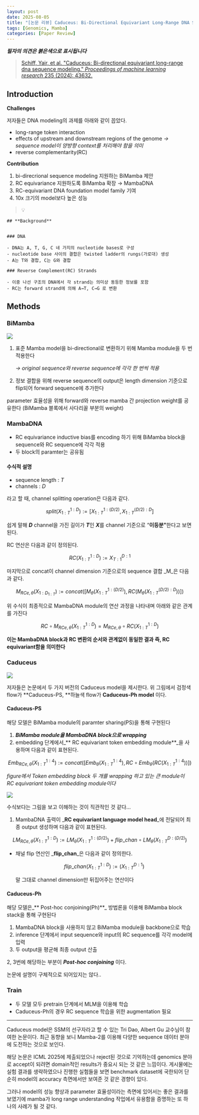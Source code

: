 ```yaml
---
layout: post
date: 2025-08-05
title: "[논문 리뷰] Caduceus: Bi-Directional Equivariant Long-Range DNA Sequence Modeling"
tags: [Genomics, Mamba]
categories: [Paper Review]
---
```


<span class="notion-red">_**필자의 의견은 붉은색으로 표시됩니다**_</span>


> [Schiff, Yair, et al. "Caduceus: Bi-directional equivariant long-range dna sequence modeling." ](https://pmc.ncbi.nlm.nih.gov/articles/PMC12189541/)[_Proceedings of machine learning research_](https://pmc.ncbi.nlm.nih.gov/articles/PMC12189541/)[ 235 (2024): 43632.](https://pmc.ncbi.nlm.nih.gov/articles/PMC12189541/)



## Introduction


**Challenges**


저자들은 DNA modeling의 과제를 아래와 같이 꼽았다.

- long-range token interaction
- effects of upstream and downstream regions of the genome 
_→ sequence model이 양방향 context를 처리해야 함을 의미_
- reverse complementarity(RC)

**Contribution**

1. bi-direcrional sequence modeling 지원하는 BiMamba 제안
1. RC equivariance 지원하도록 BiMamba 확장 → MambaDNA
1. RC-equivariant DNA foundation model family 기여
1. 10x 크기의 model보다 높은 성능

> 💡 


	## **Background**


	### DNA

	- DNA는 A, T, G, C 네 가지의 nucleotide bases로 구성
	- nucleotide base 사이의 결합은 twisted ladder의 rungs(가로대) 생성
	- A는 T와 결합, C는 G와 결합

	### Reverse Complement(RC) Strands

	- 이중 나선 구조의 DNA에서 각 strand는 의미상 동등한 정보를 포함
	- RC는 forward strand에 의해 A→T, C→G 로 변환


## Methods



### BiMamba


![](https://prod-files-secure.s3.us-west-2.amazonaws.com/542b861c-36a8-4051-84e5-8804b6728dba/2c247d59-7815-4980-99f0-8f0d21f445a7/image.png?X-Amz-Algorithm=AWS4-HMAC-SHA256&X-Amz-Content-Sha256=UNSIGNED-PAYLOAD&X-Amz-Credential=ASIAZI2LB4665F65VZRB%2F20250928%2Fus-west-2%2Fs3%2Faws4_request&X-Amz-Date=20250928T040102Z&X-Amz-Expires=3600&X-Amz-Security-Token=IQoJb3JpZ2luX2VjECoaCXVzLXdlc3QtMiJHMEUCIQC2ML1lTmSlirp7sZpQrh1smmbxb3%2BnJsAOPaUUNiOLIAIgKFIaxXj6N37vyK7W6IVnss5ZfmA4gzOngNATU7LdaToqiAQIsv%2F%2F%2F%2F%2F%2F%2F%2F%2F%2FARAAGgw2Mzc0MjMxODM4MDUiDEGfqLzq0sYxJB33TCrcA77sLvWg61McEXIAMpqwOmh0pIPuopZsKjGkD9WgJQM3JPQo3WxLLVi6WilqgUbYzFRhnarQR2pgZ%2FLUIXgxSAiYVQStASz1HUiZKaBP92%2FyIUELT1tLsTyNobBLriiWvt%2F8xvbaKZKkxwWeN1IPJbx3V5SvZC32quEgJYGsFf4Qqztgun9TgzXpU5OODPHCoYkqOSyHXrLpCN8vJic%2FHtJZt5VY6qvzxVApUpEi8G65KxR15fCSz7%2BBkBj2sVQZ9dGGyaGNETEbDvsfyCofLr66bAyZICB594cszh0swp73iR2kz5glMHEYFHDcZw3zcIKBIZ73wsP8Ls5JJ4s4g5shR7YGzM%2FbSTGh%2B8nesHbth%2BBP8ZwOomsqPmuv8zbjdWj6L4up29cCu78WP3x3xgrAGCvTv1nzqWPjHrpH%2BoL5KgB3bJ%2B1qRmMpDAdN0LzkpQKUiTHuNfyZzCz6hoH5HZ4Ev4TcvbxzAhOjdiD91o0WkeLzEj5YDgWOk50AYwjBRHOXwmBSG2lfPS%2FdCPhua5fyDJ%2B4LOqyt7bk99Zjgm0zq3npVL0%2F%2B8v5lx0dYCGE8PDPxcBA3A6BRWy%2FzdqiLwLXWBTEwlBH7HF%2FkrW4CmxVb2GKhCvrbnniJcsMLSa4sYGOqUBonjLTyZmm8d30nfp7SUqAIodSyXIMjKB8csXUcbOMEbVMtrhwgrPDl3meZjN3ICa9vYpESMIqmfkuDYHL8gWhSkiiwUAHlJcVy%2BM2%2B9XwXg%2Fyq3XSbxbxxV59LyKFnIvesP%2Br3ck05KCDY5whQAwVdyfvTxDjD7G%2FC8vxZUCSfPLwt3MhpVupLLatBdTetN2l38P94GyNdqziOtB4nIW5XsNCXnV&X-Amz-Signature=27792748a26696ea94d821ba85717a2b904f8582a15edfab3c59d27c01e6a346&X-Amz-SignedHeaders=host&x-amz-checksum-mode=ENABLED&x-id=GetObject)

1. 표준 Mamba model을 bi-directional로 변환하기 위해 Mamba module을 두 번 적용한다

	_→ original sequence와 reverse sequence에 각각 한 번씩 적용_

1. 정보 결합을 위해 reverse sequence의 output은 length dimension 기준으로 flip되어 forward sequence에 추가한다

parameter 효율성을 위해 forward와 reverse mamba 간 projection weight를 공유한다 (BiMamba 블록에서 사다리꼴 부분의 weight)



### MambaDNA

- RC equivariance inductive bias를 encoding 하기 위해 BiMamba block을 sequence와 RC sequence에 각각 적용
- 두 block의 paramter는 공유됨


#### 수식적 설명

- sequence length : _T_
- channels : _D_

라고 할 때,  channel splitting operation은 다음과 같다.


$$
split(X^{1:D}_{1:T}):=[X^{1:(D/2)}_{1:T},X^{(D/2):D}_{1:T}]
$$


<span class="notion-red">쉽게 말해 </span><span class="notion-red">_**D**_</span><span class="notion-red"> channel을 가진 길이가 </span><span class="notion-red">_**T**_</span><span class="notion-red">인 </span><span class="notion-red">_**X**_</span><span class="notion-red">를 channel 기준으로 “</span><span class="notion-red">**이등분”**</span><span class="notion-red">한다고 보면 된다.</span>


RC 연산은 다음과 같이 정의된다.


$$
RC(X^{1:D}_{1:T}):=X^{D:1}_{T:1}
$$


마지막으로 concat이 channel dimension 기준으로의 sequence 결합 _M_은 다음과 같다.


$$
M_{RCe,\theta}(X_{1:D_{1:T}}):=concat([M_{\theta}(X^{1:(D/2)}_{1:T}),RC(M_{\theta}(X^{(D/2):D}_{1:T}))])
$$


위 수식이 최종적으로 MambaDNA module의 연산 과정을 나타내며 아래와 같은 관계를 가진다


$$
RC\circ M_{RCe,\theta}(X^{1:D}_{1:T}) = M_{RCe,\theta} \circ RC(X^{1:D}_{1:T})
$$


**이는 MambaDNA block과 RC 변환의 순서와 관계없이 동일한 결과 즉, RC equivariant함을 의미한다**



### Caduceus


![](https://prod-files-secure.s3.us-west-2.amazonaws.com/542b861c-36a8-4051-84e5-8804b6728dba/f94a60d7-8145-473b-aef9-7c68d3ec604a/image.png?X-Amz-Algorithm=AWS4-HMAC-SHA256&X-Amz-Content-Sha256=UNSIGNED-PAYLOAD&X-Amz-Credential=ASIAZI2LB4665F65VZRB%2F20250928%2Fus-west-2%2Fs3%2Faws4_request&X-Amz-Date=20250928T040103Z&X-Amz-Expires=3600&X-Amz-Security-Token=IQoJb3JpZ2luX2VjECoaCXVzLXdlc3QtMiJHMEUCIQC2ML1lTmSlirp7sZpQrh1smmbxb3%2BnJsAOPaUUNiOLIAIgKFIaxXj6N37vyK7W6IVnss5ZfmA4gzOngNATU7LdaToqiAQIsv%2F%2F%2F%2F%2F%2F%2F%2F%2F%2FARAAGgw2Mzc0MjMxODM4MDUiDEGfqLzq0sYxJB33TCrcA77sLvWg61McEXIAMpqwOmh0pIPuopZsKjGkD9WgJQM3JPQo3WxLLVi6WilqgUbYzFRhnarQR2pgZ%2FLUIXgxSAiYVQStASz1HUiZKaBP92%2FyIUELT1tLsTyNobBLriiWvt%2F8xvbaKZKkxwWeN1IPJbx3V5SvZC32quEgJYGsFf4Qqztgun9TgzXpU5OODPHCoYkqOSyHXrLpCN8vJic%2FHtJZt5VY6qvzxVApUpEi8G65KxR15fCSz7%2BBkBj2sVQZ9dGGyaGNETEbDvsfyCofLr66bAyZICB594cszh0swp73iR2kz5glMHEYFHDcZw3zcIKBIZ73wsP8Ls5JJ4s4g5shR7YGzM%2FbSTGh%2B8nesHbth%2BBP8ZwOomsqPmuv8zbjdWj6L4up29cCu78WP3x3xgrAGCvTv1nzqWPjHrpH%2BoL5KgB3bJ%2B1qRmMpDAdN0LzkpQKUiTHuNfyZzCz6hoH5HZ4Ev4TcvbxzAhOjdiD91o0WkeLzEj5YDgWOk50AYwjBRHOXwmBSG2lfPS%2FdCPhua5fyDJ%2B4LOqyt7bk99Zjgm0zq3npVL0%2F%2B8v5lx0dYCGE8PDPxcBA3A6BRWy%2FzdqiLwLXWBTEwlBH7HF%2FkrW4CmxVb2GKhCvrbnniJcsMLSa4sYGOqUBonjLTyZmm8d30nfp7SUqAIodSyXIMjKB8csXUcbOMEbVMtrhwgrPDl3meZjN3ICa9vYpESMIqmfkuDYHL8gWhSkiiwUAHlJcVy%2BM2%2B9XwXg%2Fyq3XSbxbxxV59LyKFnIvesP%2Br3ck05KCDY5whQAwVdyfvTxDjD7G%2FC8vxZUCSfPLwt3MhpVupLLatBdTetN2l38P94GyNdqziOtB4nIW5XsNCXnV&X-Amz-Signature=ce921d1eb0b46510e7fb232e696144cb0902d5b6c2e221c35fd94b1c6fdab725&X-Amz-SignedHeaders=host&x-amz-checksum-mode=ENABLED&x-id=GetObject)


저자들은 논문에서 두 가지 버전의 Caduceus model을 제시한다. 위 그림에서 검정색 flow가 **Caduceus-PS, **하늘색 flow가 **Caduceus-Ph model** 이다.



#### Caduceus-PS


해당 모델은 BiMamba module의 paramter sharing(PS)을 통해 구현된다

1. _**BiMamba module을 MambaDNA block으로 wrapping**_
1. embedding 단계에서_** RC equivariant token embedding module**_을 사용하며 다음과 같이 표현된다.

$$
Emb_{RCe,\theta}(X^{1:4}_{1:T}):=concat([Emb_{\theta}(X^{1:4}_{1:T}),RC \circ Emb_{\theta}(RC(X^{1:4}_{1:T}))])
$$


_figure에서 Token embedding block 두 개를 wrapping 하고 있는 큰 module이 RC equivariant token embedding module이다_


![](https://prod-files-secure.s3.us-west-2.amazonaws.com/542b861c-36a8-4051-84e5-8804b6728dba/b175e4da-71eb-4e91-8c23-a06dabe673c9/image.png?X-Amz-Algorithm=AWS4-HMAC-SHA256&X-Amz-Content-Sha256=UNSIGNED-PAYLOAD&X-Amz-Credential=ASIAZI2LB4665F65VZRB%2F20250928%2Fus-west-2%2Fs3%2Faws4_request&X-Amz-Date=20250928T040103Z&X-Amz-Expires=3600&X-Amz-Security-Token=IQoJb3JpZ2luX2VjECoaCXVzLXdlc3QtMiJHMEUCIQC2ML1lTmSlirp7sZpQrh1smmbxb3%2BnJsAOPaUUNiOLIAIgKFIaxXj6N37vyK7W6IVnss5ZfmA4gzOngNATU7LdaToqiAQIsv%2F%2F%2F%2F%2F%2F%2F%2F%2F%2FARAAGgw2Mzc0MjMxODM4MDUiDEGfqLzq0sYxJB33TCrcA77sLvWg61McEXIAMpqwOmh0pIPuopZsKjGkD9WgJQM3JPQo3WxLLVi6WilqgUbYzFRhnarQR2pgZ%2FLUIXgxSAiYVQStASz1HUiZKaBP92%2FyIUELT1tLsTyNobBLriiWvt%2F8xvbaKZKkxwWeN1IPJbx3V5SvZC32quEgJYGsFf4Qqztgun9TgzXpU5OODPHCoYkqOSyHXrLpCN8vJic%2FHtJZt5VY6qvzxVApUpEi8G65KxR15fCSz7%2BBkBj2sVQZ9dGGyaGNETEbDvsfyCofLr66bAyZICB594cszh0swp73iR2kz5glMHEYFHDcZw3zcIKBIZ73wsP8Ls5JJ4s4g5shR7YGzM%2FbSTGh%2B8nesHbth%2BBP8ZwOomsqPmuv8zbjdWj6L4up29cCu78WP3x3xgrAGCvTv1nzqWPjHrpH%2BoL5KgB3bJ%2B1qRmMpDAdN0LzkpQKUiTHuNfyZzCz6hoH5HZ4Ev4TcvbxzAhOjdiD91o0WkeLzEj5YDgWOk50AYwjBRHOXwmBSG2lfPS%2FdCPhua5fyDJ%2B4LOqyt7bk99Zjgm0zq3npVL0%2F%2B8v5lx0dYCGE8PDPxcBA3A6BRWy%2FzdqiLwLXWBTEwlBH7HF%2FkrW4CmxVb2GKhCvrbnniJcsMLSa4sYGOqUBonjLTyZmm8d30nfp7SUqAIodSyXIMjKB8csXUcbOMEbVMtrhwgrPDl3meZjN3ICa9vYpESMIqmfkuDYHL8gWhSkiiwUAHlJcVy%2BM2%2B9XwXg%2Fyq3XSbxbxxV59LyKFnIvesP%2Br3ck05KCDY5whQAwVdyfvTxDjD7G%2FC8vxZUCSfPLwt3MhpVupLLatBdTetN2l38P94GyNdqziOtB4nIW5XsNCXnV&X-Amz-Signature=5a9cfd412f1ed3b36850462e42ebff1c10cbd94f475cefb3154af33783a4a84b&X-Amz-SignedHeaders=host&x-amz-checksum-mode=ENABLED&x-id=GetObject)


<span class="notion-red">수식보다는 그림을 보고 이해하는 것이 직관적인 것 같다…</span>

1. MambaDNA 출력이 _**RC equivariant language model head**_에 전달되어 최종 output 생성하며 다음과 같이 표현된다.

$$
LM_{RCe,\theta}(X^{1:D}_{1:T}):= LM_{\theta}(X^{1:(D/2)}_{1:T})+flip\_chan\circ LM_{\theta}(X^{D:(D/2)}_{1:T})
$$

- 채널 flip 연산인 _**flip\_chan**_은 다음과 같이 정의한다.

	$$
	flip\_chan(X^{1:D}_{1:T}):=(X^{D:1}_{1:T})
	$$


	말 그대로 channel dimension만 뒤집어주는 연산이다



#### Caduceus-Ph


해당 모델은_** Post-hoc conjoining(Ph)**_ 방법론을 이용해 BiMamba block stack을 통해 구현된다

1. MambaDNA block을 사용하지 않고 BiMamba module을 backbone으로 학습
1. inference 단계에서 input sequence와 input의 RC sequence를 각각 model에 입력
1. 두 output을 평균해 최종 output 산출

2, 3번에 해당하는 부분이 _**Post-hoc conjoining**_ 이다.


<span class="notion-red">논문에 설명이 구체적으로 되어있지는 않다..</span>



### Train

- 두 모델 모두 pretrain 단계에서 MLM을 이용해 학습
- Caduceus-Ph의 경우 RC sequence 학습을 위한 augmentation 필요

---


<span class="notion-red">Caduceus model은 SSM의 선구자라고 할 수 있는 Tri Dao, Albert Gu 교수님이 참여한 논문이다. 최근 동향을 보니 Mamba-2를 이용해 다양한 sequence 데이터 분야에 도전하는 것으로 보인다.</span>


<span class="notion-red">해당 논문은 ICML 2025에 제출되었으나 reject된 것으로 기억하는데 genomics 분야로 accept이 되려면 domain적인 results가 중요시 되는 것 같은 느낌이다. 게시물에는 실험 결과를 생략하였으나 진행한 실험들을 보면 benchmark dataset에 국한되어 단순히 model의 accuracy 측면에서만 보여준 것 같은 경향이 있다.</span>


<span class="notion-red">그러나 model의 성능 향상과 parameter 효율성이라는 측면에 있어서는 좋은 결과를 보였기에 mamba가 long range understanding 작업에서 유용함을 증명하는 또 하나의 사례가 될 것 같다.</span>

